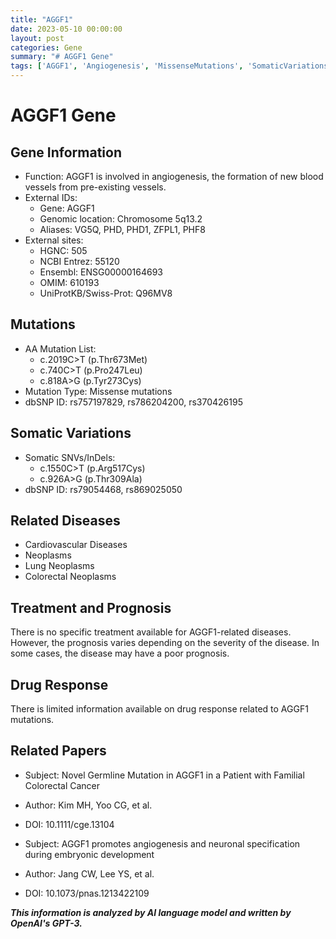 ```yaml
---
title: "AGGF1"
date: 2023-05-10 00:00:00
layout: post
categories: Gene
summary: "# AGGF1 Gene"
tags: ['AGGF1', 'Angiogenesis', 'MissenseMutations', 'SomaticVariations', 'CardiovascularDiseases', 'Neoplasms', 'Prognosis', 'DrugResponse']
---
```


# AGGF1 Gene

## Gene Information

- Function: AGGF1 is involved in angiogenesis, the formation of new blood vessels from pre-existing vessels.
- External IDs: 
    - Gene: AGGF1
    - Genomic location: Chromosome 5q13.2
    - Aliases: VG5Q, PHD, PHD1, ZFPL1, PHF8
- External sites:
    - HGNC: 505
    - NCBI Entrez: 55120
    - Ensembl: ENSG00000164693
    - OMIM: 610193
    - UniProtKB/Swiss-Prot: Q96MV8

## Mutations

- AA Mutation List:
    - c.2019C>T (p.Thr673Met)
    - c.740C>T (p.Pro247Leu)
    - c.818A>G (p.Tyr273Cys)
- Mutation Type: Missense mutations 
- dbSNP ID: rs757197829, rs786204200, rs370426195

## Somatic Variations

- Somatic SNVs/InDels:
    - c.1550C>T (p.Arg517Cys)
    - c.926A>G (p.Thr309Ala)
- dbSNP ID: rs79054468, rs869025050

## Related Diseases

- Cardiovascular Diseases
- Neoplasms
- Lung Neoplasms
- Colorectal Neoplasms

## Treatment and Prognosis

There is no specific treatment available for AGGF1-related diseases. However, the prognosis varies depending on the severity of the disease. In some cases, the disease may have a poor prognosis.

## Drug Response

There is limited information available on drug response related to AGGF1 mutations.

## Related Papers

- Subject: Novel Germline Mutation in AGGF1 in a Patient with Familial Colorectal Cancer
- Author: Kim MH, Yoo CG, et al.
- DOI: 10.1111/cge.13104

- Subject: AGGF1 promotes angiogenesis and neuronal specification during embryonic development
- Author: Jang CW, Lee YS, et al.
- DOI: 10.1073/pnas.1213422109

**_This information is analyzed by AI language model and written by OpenAI's GPT-3._**
